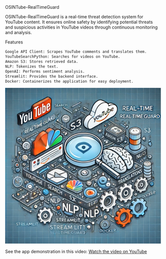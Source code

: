 OSINTube-RealTimeGuard

OSINTube-RealTimeGuard is a real-time threat detection system for YouTube content. It ensures online safety by identifying potential threats and suspicious activities in YouTube videos through continuous monitoring and analysis.

Features

    Google API Client: Scrapes YouTube comments and translates them.
    YouTubeSearchPython: Searches for videos on YouTube.
    Amazon S3: Stores retrieved data.
    NLP: Tokenizes the text.
    OpenAI: Performs sentiment analysis.
    Streamlit: Provides the backend interface.
    Docker: Containerizes the application for easy deployment.

![Project Logo](app/media/osintube.webp)

See the app demonstration in this video: 
[Watch the video on YouTube](https://www.youtube.com/watch?v=7DeVyUtODWM)
